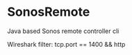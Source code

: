 SonosRemote
===========

Java based Sonos remote controller cli


Wireshark filter: tcp.port == 1400 && http

